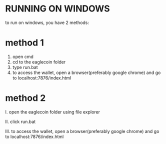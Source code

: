 # RUNNING ON WINDOWS #

to run on windows, you have 2 methods: 

# method 1 #

1. open cmd
2. cd to the eaglecoin folder
3. type run.bat
4. to access the wallet, open a browser(preferably google chrome) and go to localhost:7876/index.html

# method 2 #

I. open the eaglecoin folder using file explorer

II. click run.bat

III. to access the wallet, open a browser(preferably google chrome) and go to localhost:7876/index.html
